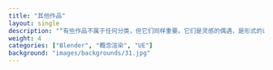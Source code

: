 ```yaml
---
title: "其他作品"
layout: single
description: "“有些作品不属于任何分类，但它们同样重要。它们是灵感的偶遇，是形式的试验，也是我创作旅程中的意外之喜。”"
weight: 4
categories: ["Blender", "概念渲染", "UE"]
background: "images/backgrounds/31.jpg"
---
```

